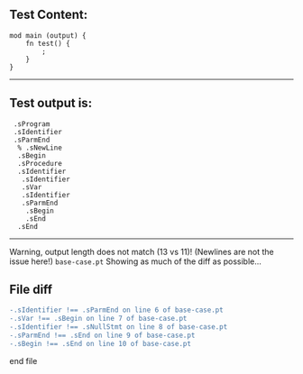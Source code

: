 
Test Content: 
-------------------------
```
mod main (output) {
    fn test() {
        ;
    }
}
```
------------------------
Test output is: 
-------------------------
```
 .sProgram
 .sIdentifier
 .sParmEnd
  % .sNewLine
  .sBegin
  .sProcedure
  .sIdentifier
   .sIdentifier
   .sVar
   .sIdentifier
   .sParmEnd
    .sBegin
    .sEnd
  .sEnd

```
------------------------
Warning, output length does not match (13 vs 11)!  (Newlines are not the issue here!) `base-case.pt`
Showing as much of the diff as possible...

File diff
-------------------------
```diff
-.sIdentifier !== .sParmEnd on line 6 of base-case.pt
-.sVar !== .sBegin on line 7 of base-case.pt
-.sIdentifier !== .sNullStmt on line 8 of base-case.pt
-.sParmEnd !== .sEnd on line 9 of base-case.pt
-.sBegin !== .sEnd on line 10 of base-case.pt

```
end file
